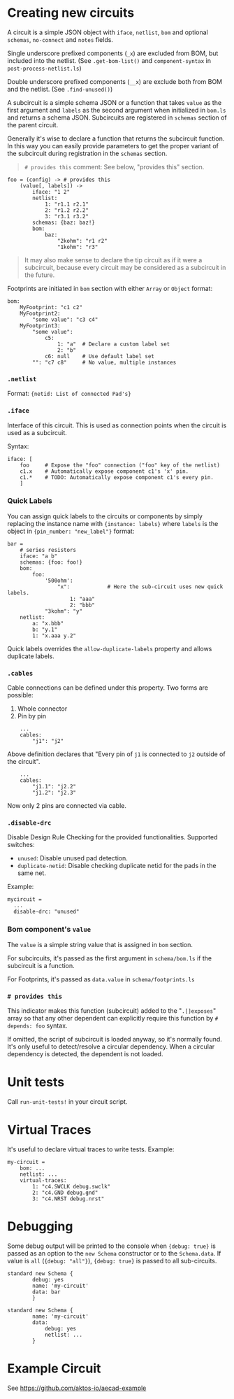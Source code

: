 # Creating new circuits 

A circuit is a simple JSON object with `iface`, `netlist`, `bom` and optional `schemas`, `no-connect` and `notes` fields. 

Single underscore prefixed components (`_x`) are excluded from BOM, but included into the netlist. (See `.get-bom-list()` and `component-syntax` in `post-process-netlist.ls`)

Double underscore prefixed components (`__x`) are exclude both from BOM and the netlist. (See `.find-unused()`)

A subcircuit is a simple schema JSON or a function that takes `value` as the first argument and `labels` as the second argument when initialized in `bom.ls` and returns a schema JSON. Subcircuits are registered in `schemas` section of the parent circuit. 

Generally it's wise to declare a function that returns the subcircuit function. In this way you can easily provide parameters to get the proper variant of the subcircuit during registration in the `schemas` section.

> `# provides this` comment: See below, "provides this" section.

```ls
foo = (config) -> # provides this 
	(value[, labels]) -> 
		iface: "1 2" 
		netlist:
			1: "r1.1 r2.1"
			2: "r1.2 r2.2"
			3: "r3.1 r3.2"
		schemas: {baz: baz!}
		bom:
			baz:
				"2kohm": "r1 r2"
				"1kohm": "r3"
```

> It may also make sense to declare the tip circuit as if it were a subcircuit, because every circuit may be considered as a subcircuit in the future.

Footprints are initiated in `bom` section with either `Array` or `Object` format:

```ls 
bom: 
	MyFootprint: "c1 c2"
	MyFootprint2: 
		"some value": "c3 c4"
	MyFootprint3: 
		"some value": 
			c5:
				1: "a"  # Declare a custom label set 
				2: "b"
			c6: null 	# Use default label set 
		"": "c7 c8" 	# No value, multiple instances			
```

### `.netlist`

Format: `{netid: List of connected Pad's}`

### `.iface`

Interface of this circuit. This is used as connection points when the circuit is used as a subcircuit.

Syntax: 

```ls
iface: [
    foo     # Expose the "foo" connection ("foo" key of the netlist)
    c1.x    # Automatically expose component c1's 'x' pin.
    c1.*    # TODO: Automatically expose component c1's every pin. 
    ]

```

### Quick Labels 

You can assign quick labels to the circuits or components by simply replacing the instance name with `{instance: labels}` where `labels` is the object in `{pin_number: "new_label"}` format: 

```
bar =
    # series resistors
    iface: "a b"
    schemas: {foo: foo!}
    bom:
        foo:
            '500ohm':
                "x":            # Here the sub-circuit uses new quick labels.
                    1: "aaa"
                    2: "bbb"
            "3kohm": "y"
    netlist:
        a: "x.bbb"
        b: "y.1"
        1: "x.aaa y.2"
```

Quick labels overrides the `allow-duplicate-labels` property and allows duplicate labels. 

### `.cables`

Cable connections can be defined under this property. Two forms are possible: 

1. Whole connector 
2. Pin by pin 

```ls
    ...
    cables: 
        "j1": "j2"

```

Above definition declares that "Every pin of `j1` is connected to `j2` outside of the circuit". 

```ls
    ...
    cables:
        "j1.1": "j2.2"
        "j1.2": "j2.3"
```

Now only 2 pins are connected via cable.

### `.disable-drc`

Disable Design Rule Checking for the provided functionalities. Supported switches: 

* `unused`: Disable unused pad detection. 
* `duplicate-netid`: Disable checking duplicate netid for the pads in the same net.

Example: 

```ls
mycircuit = 
  ...
  disable-drc: "unused"
```

### Bom component's `value` 

The `value` is a simple string value that is assigned in `bom` section.

For subcircuits, it's passed as the first argument in `schema/bom.ls` if the subcircuit is a function.

For Footprints, it's passed as `data.value` in `schema/footprints.ls`

### `# provides this`

This indicator makes this function (subcircuit) added to the "`.[]exposes`" array so that any other 
dependent can explicitly require this function by `# depends: foo` syntax. 

If omitted, the script of subcircuit is loaded anyway, so it's normally found. It's only useful to detect/resolve a circular dependency. When a circular dependency is detected, the dependent is not loaded.

# Unit tests

Call `run-unit-tests!` in your circuit script. 

# Virtual Traces

It's useful to declare virtual traces to write tests. Example: 

```ls
my-circuit = 
    bom: ...
    netlist: ...
    virtual-traces:
        1: "c4.SWCLK debug.swclk"
        2: "c4.GND debug.gnd"
        3: "c4.NRST debug.nrst"

```

# Debugging 

Some debug output will be printed to the console when `{debug: true}` is passed as an option to the `new Schema` constructor or to the `Schema.data`. If value is `all` (`{debug: "all"}`), `{debug: true}` is passed to all sub-circuits. 

```ls
standard new Schema {
		debug: yes 
        name: 'my-circuit'
        data: bar
        }
```

```ls
standard new Schema {
        name: 'my-circuit'
        data: 
			debug: yes 
			netlist: ...
        }
```

# Example Circuit

See https://github.com/aktos-io/aecad-example
